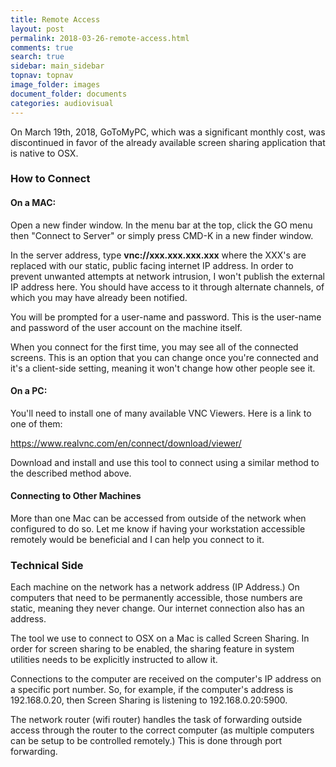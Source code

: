 ```yaml
---
title: Remote Access
layout: post
permalink: 2018-03-26-remote-access.html
comments: true
search: true
sidebar: main_sidebar
topnav: topnav
image_folder: images
document_folder: documents
categories: audiovisual
---
```


On March 19th, 2018, GoToMyPC, which was a significant monthly cost, was discontinued in favor of the already available screen sharing application that is native to OSX.

### How to Connect

#### On a MAC:

Open a new finder window.  In the menu bar at the top, click the GO menu then "Connect to Server" or simply press CMD-K in a new finder window.

In the server address, type **vnc://xxx.xxx.xxx.xxx** where the XXX's are replaced with our static, public facing internet IP address.  In order to prevent unwanted attempts at network intrusion, I won't publish the external IP address here.  You should have access to it through alternate channels, of which you may have already been notified.

You will be prompted for a user-name and password.  This is the user-name and password of the user account on the machine itself.

When you connect for the first time, you may see all of the connected screens.  This is an option that you can change once you're connected and it's a client-side setting, meaning it won't change how other people see it.

#### On a PC:

You'll need to install one of many available VNC Viewers.  Here is a link to one of them:

https://www.realvnc.com/en/connect/download/viewer/

Download and install and use this tool to connect using a similar method to the described method above.


#### Connecting to Other Machines

More than one Mac can be accessed from outside of the network when configured to do so.  Let me know if having your workstation accessible remotely would be beneficial and I can help you connect to it.

### Technical Side

Each machine on the network has a network address (IP Address.)  On computers that need to be permanently accessible, those numbers are static, meaning they never change.  Our internet connection also has an address.  

The tool we use to connect to OSX on a Mac is called Screen Sharing.  In order for screen sharing to be enabled, the sharing feature in system utilities needs to be explicitly instructed to allow it.

Connections to the computer are received on the computer's IP address on a specific port number.  So, for example, if the computer's address is 192.168.0.20, then Screen Sharing is listening to 192.168.0.20:5900.

The network router (wifi router) handles the task of forwarding outside access through the router to the correct computer (as multiple computers can be setup to be controlled remotely.)  This is done through port forwarding.
